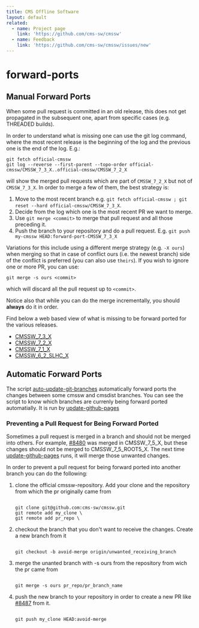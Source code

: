```yaml
---
title: CMS Offline Software
layout: default
related:
  - name: Project page
    link: 'https://github.com/cms-sw/cmssw'
  - name: Feedback
    link: 'https://github.com/cms-sw/cmssw/issues/new'
---
```


# forward-ports

## Manual Forward Ports

When some pull request is committed in an old release, this does not get propagated in the subsequent one, apart from specific cases \(e.g. THREADED builds\).

In order to understand what is missing one can use the git log command, where the most recent release is the beginning of the log and the previous one is the end of the log. E.g.:

```text
git fetch official-cmssw
git log --reverse --first-parent --topo-order official-cmssw/CMSSW_7_3_X..official-cmssw/CMSSW_7_2_X
```

will show the merged pull requests which are part of `CMSSW_7_2_X` but not of `CMSSW_7_3_X`. In order to merge a few of them, the best strategy is:

1. Move to the most recent branch e.g. `git fetch official-cmssw ; git reset --hard official-cmssw/CMSSW_7_3_X`.
2. Decide from the log which one is the most recent PR we want to merge.
3. Use `git merge <commit>` to merge that pull request and all those preceding it.
4. Push the branch to your repository and do a pull request. E.g. `git push my-cmssw HEAD:forward-port-CMSSW_7_3_X`

Variations for this include using a different merge strategy \(e.g. `-X ours`\) when merging so that in case of conflict ours \(i.e. the newest branch\) side of the conflict is preferred \(you can also use `theirs`\). If you wish to ignore one or more PR, you can use:

```text
git merge -s ours <commit>
```

which will discard all the pull request up to `<commit>`.

Notice also that while you can do the merge incrementally, you should **always** do it in order.

Find below a web based view of what is missing to be forward ported for the various releases.

* [CMSSW\_7\_3\_X](https://github.com/cms-sw/cmssw/compare/cms-sw:CMSSW_7_3_X...cms-sw:CMSSW_7_2_X)
* [CMSSW\_7\_2\_X](https://github.com/cms-sw/cmssw/compare/cms-sw:CMSSW_7_2_X...cms-sw:CMSSW_7_1_X)
* [CMSSW\_7\_1\_X](https://github.com/cms-sw/cmssw/compare/cms-sw:CMSSW_7_1_X...cms-sw:CMSSW_7_0_X)
* [CMSSW\_6\_2\_SLHC\_X](https://github.com/cms-sw/cmssw/compare/cms-sw:CMSSW_6_2_X_SLHC...cms-sw:CMSSW_6_2_X)

## Automatic Forward Ports

The script [auto-update-git-branches](https://github.com/cms-sw/cms-bot/blob/master/auto-update-git-branches) automatically forward ports the changes between some cmssw and cmsdist branches. You can see the script to know which branches are currenly being forward ported automatially. It is run by [update-github-pages](https://cmssdt.cern.ch/jenkins/job/update-github-pages/)

### Preventing a Pull Request for Being Forward Ported

Sometimes a pull request is merged in a branch and should not be merged into others. For example, [\#8480](https://github.com/cms-sw/cmssw/pull/8480) was merged in CMSSW\_7\_5\_X, but these changes should not be merged to CMSSW\_7\_5\_ROOT5\_X. The next time [update-github-pages](https://cmssdt.cern.ch/jenkins/job/update-github-pages/) runs, it will merge those unwanted changes.

In order to prevent a pull request for being forward ported into another branch you can do the following:

1. clone the official cmssw-repository. Add your clone and the repository from which the pr originally came from

   ```text

   git clone git@github.com:cms-sw/cmssw.git
   git remote add my_clone \
   git remote add pr_repo \
   ```

2. checkout the branch that you don't want to receive the changes. Create a new branch from it

   ```text

   git checkout -b avoid-merge origin/unwanted_receiving_branch
   ```

3. merge the unanted branch with -s ours from the repository from wich the pr came from

   ```text

   git merge -s ours pr_repo/pr_branch_name
   ```

4. push the new branch to your repository in order to create a new PR like [\#8487](https://github.com/cms-sw/cmssw/pull/8487) from it.

   ```text

   git push my_clone HEAD:avoid-merge
   ```

